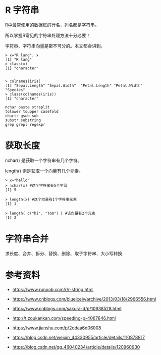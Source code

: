 # R 字符串

R中最常使用的数据框的行名、列名都是字符串。

所以掌握R常见的字符串处理方法十分必要！

字符串、字符串向量是密不可分的。本文都会讲到。

```
> x="R lang"; x
[1] "R lang"
> class(x)
[1] "character"


> colnames(iris)
[1] "Sepal.Length" "Sepal.Width"  "Petal.Length" "Petal.Width"  "Species"  
> class(colnames(iris))
[1] "character"
```


```
nchar paste strsplit
tolower toupper casefold
chartr gsub sub
substr substring
grep grepl regexpr
```




# 获取长度

nchar() 是获取一个字符串有几个字符。

length() 则是获取一个向量有几个元素。

```
> x="hello"
> nchar(x) #这个字符串有5个字母
[1] 5

> length(x) #这个向量有1个字符串元素
[1] 1

> length( c("hi", "Tom") ) #该向量有2个元素
[1] 2
```




# 字符串合并















求长度、合并、拆分、替换、删除、取子字符串、大小写转换





# 参考资料

- https://www.runoob.com/r/r-string.html


- https://www.cnblogs.com/blueicely/archive/2013/03/18/2966556.html
- https://www.cnblogs.com/sakura-d/p/10938528.html
- http://t.zoukankan.com/speeding-p-4067846.html
- https://www.jianshu.com/p/2ddaa6d06008
- https://blog.csdn.net/weixin_44330955/article/details/110878817
- https://blog.csdn.net/qq_46040234/article/details/120960930



